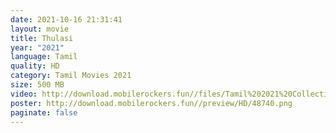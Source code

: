 ```yaml
---
date: 2021-10-16 21:31:41
layout: movie
title: Thulasi
year: "2021"
language: Tamil
quality: HD
category: Tamil Movies 2021
size: 500 MB
video: http://download.mobilerockers.fun//files/Tamil%202021%20Collection/Thulasi%20(2021)/Thulasi%20(2021)%20Full%20Movies/Thulasi%20(2021)%20HDRip/Thulasi%20(2021)%20HDRip%20Single%20Part.mp4
poster: http://download.mobilerockers.fun//preview/HD/48740.png
paginate: false
---
```

